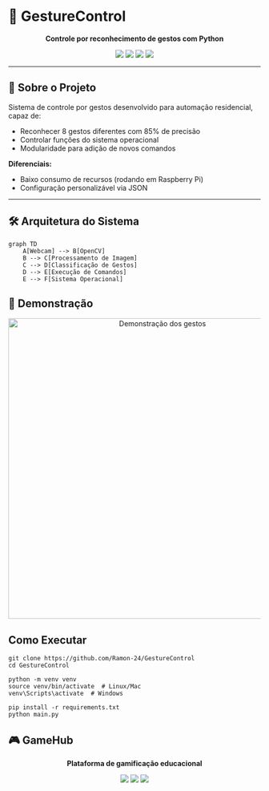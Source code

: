 # 🤖 GestureControl

<p align="center">
  <strong>Controle por reconhecimento de gestos com Python</strong>
</p>

<div align="center">
  <img src="https://img.shields.io/badge/Status-Concluído-success?style=for-the-badge&logo=check-circle"/>
  <img src="https://img.shields.io/badge/Python-3776AB?style=for-the-badge&logo=python"/>
  <img src="https://img.shields.io/badge/OpenCV-5C3EE8?style=for-the-badge&logo=opencv"/>
  <img src="https://img.shields.io/badge/Precisão-85%25-brightgreen?style=for-the-badge"/>
</div>

---

## 🧾 Sobre o Projeto

Sistema de controle por gestos desenvolvido para automação residencial, capaz de:

- Reconhecer 8 gestos diferentes com 85% de precisão
- Controlar funções do sistema operacional
- Modularidade para adição de novos comandos

**Diferenciais:**
- Baixo consumo de recursos (rodando em Raspberry Pi)
- Configuração personalizável via JSON

---

## 🛠️ Arquitetura do Sistema

```mermaid
graph TD
    A[Webcam] --> B[OpenCV]
    B --> C[Processamento de Imagem]
    C --> D[Classificação de Gestos]
    D --> E[Execução de Comandos]
    E --> F[Sistema Operacional]
````

## 📸 Demonstração
<div align="center"> <img src="demo_gestures.gif" width="600" alt="Demonstração dos gestos"/> </div>


## Como Executar
```
git clone https://github.com/Ramon-24/GestureControl
cd GestureControl

python -m venv venv
source venv/bin/activate  # Linux/Mac
venv\Scripts\activate  # Windows

pip install -r requirements.txt
python main.py
````

## 🎮 GameHub
<p align="center"> <strong>Plataforma de gamificação educacional</strong> </p><div align="center"> <img src="https://img.shields.io/badge/Status-Em_Desenvolvimento-yellow?style=for-the-badge"/> <img src="https://img.shields.io/badge/Next.js-000000?style=for-the-badge&logo=next.js"/> <img src="https://img.shields.io/badge/Firebase-FFCA28?style=for-the-badge&logo=firebase"/> </div>
